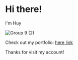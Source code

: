 # Hi there!
I'm Huy 


![Group 9 (2)](https://github.com/trinhqhuy/trinhqhuy/assets/77260252/fc85dc78-23b6-4d69-9e69-85fd4bddbb72)


Check out my portfolio: <a href="https://trinhqhuy.glitch.me/">here link</a>

Thanks for visit my account!
